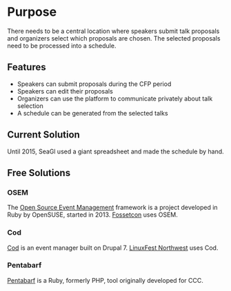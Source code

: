 # Purpose

There needs to be a central location where speakers submit talk proposals and
organizers select which proposals are chosen. The selected proposals need to
be processed into a schedule. 

## Features

* Speakers can submit proposals during the CFP period
* Speakers can edit their proposals
* Organizers can use the platform to communicate privately about talk selection
* A schedule can be generated from the selected talks

## Current Solution

Until 2015, SeaGl used a giant spreadsheet and made the schedule by hand.

## Free Solutions

### OSEM

The [Open Source Event Management](https://github.com/openSUSE/osem) framework
is a project developed in Ruby by OpenSUSE, started in 2013.
[Fossetcon](http://fossetcon.org/) uses OSEM.

### Cod

[Cod](http://usecod.io/) is an event manager built on Drupal 7. [LinuxFest
Northwest](http://linuxfestnorthwest.org/2015) uses Cod.

### Pentabarf

[Pentabarf](http://pentabarf.org/Pentabarf) is a Ruby, formerly PHP, tool
originally developed for CCC.
